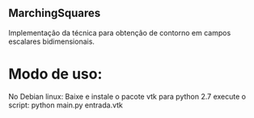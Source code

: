 ## MarchingSquares

Implementação da técnica para obtenção de contorno em campos escalares bidimensionais.

# Modo de uso:

No Debian linux:
Baixe e instale o pacote vtk para python 2.7
execute o script:
python main.py entrada.vtk

